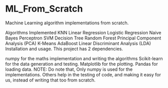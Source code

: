 # ML_From_Scratch
Machine Learning algorithm implementations from scratch.

Algorithms Implemented
KNN
Linear Regression
Logistic Regression
Naive Bayes
Perceptron
SVM
Decision Tree
Random Forest
Principal Component Analysis (PCA)
K-Means
AdaBoost
Linear Discriminant Analysis (LDA)
Installation and usage.
This project has 2 dependencies.

numpy for the maths implementation and writing the algorithms
Scikit-learn for the data generation and testing.
Matplotlib for the plotting.
Pandas for loading data.
NOTE: Do note that, Only numpy is used for the implementations. Others help in the testing of code, and making it easy for us, instead of writing that too from scratch.
